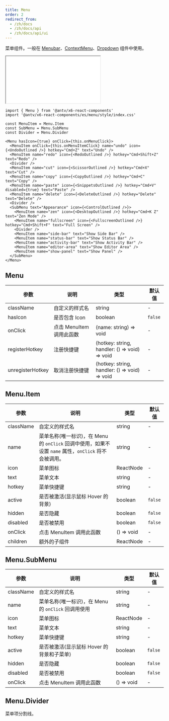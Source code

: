 ```yaml
---
title: Menu
order: 2
redirect_from:
  - /zh/docs
  - /zh/docs/api
  - /zh/docs/api/ui
---
```


菜单组件。一般在 [Menubar](/zh/docs/api/ui/menubar)、[ContextMenu](/zh/docs/api/ui/contextmenu)、[Dropdown](/zh/docs/api/ui/dropdown) 组件中使用。

<iframe src="/demos/api/ui/menu/basic"></iframe>

```tsx
import { Menu } from '@antv/x6-react-components'
import '@antv/x6-react-components/es/menu/style/index.css'

const MenuItem = Menu.Item
const SubMenu = Menu.SubMenu
const Divider = Menu.Divider

<Menu hasIcon={true} onClick={this.onMenuClick}>
  <MenuItem onClick={this.onMenuItemClick} name="undo" icon={<UndoOutlined />} hotkey="Cmd+Z" text="Undo" />
  <MenuItem name="redo" icon={<RedoOutlined />} hotkey="Cmd+Shift+Z" text="Redo" />
  <Divider />
  <MenuItem name="cut" icon={<ScissorOutlined />} hotkey="Cmd+X" text="Cut" />
  <MenuItem name="copy" icon={<CopyOutlined />} hotkey="Cmd+C" text="Copy" />
  <MenuItem name="paste" icon={<SnippetsOutlined />} hotkey="Cmd+V" disabled={true} text="Paste" />
  <MenuItem name="delete" icon={<DeleteOutlined />} hotkey="Delete" text="Delete" />
  <Divider />
  <SubMenu text="Appearance" icon={<ControlOutlined />}>
    <MenuItem name="zen" icon={<DesktopOutlined />} hotkey="Cmd+K Z" text="Zen Mode" />
    <MenuItem name="fullscreen" icon={<FullscreenOutlined />} hotkey="Cmd+Shift+F" text="Full Screen" />
    <Divider />
    <MenuItem name="side-bar" text="Show Side Bar" />
    <MenuItem name="status-bar" text="Show Status Bar" />
    <MenuItem name="activity-bar" text="Show Activity Bar" />
    <MenuItem name="editor-area" text="Show Editor Area" />
    <MenuItem name="show-panel" text="Show Panel" />
  </SubMenu>
</Menu>
```

## Menu

| 参数 | 说明 | 类型 | 默认值 |
| --- | --- | --- | --- |
| className | 自定义的样式名 | string | - |
| hasIcon | 是否包含 Icon | boolean | `false` |
| onClick | 点击 MenuItem 调用此函数 | (name: string) => void | - |
| registerHotkey | 注册快捷键 | (hotkey: string, handler: () => void) => void | - |
| unregisterHotkey | 取消注册快捷键 | (hotkey: string, handler: () => void) => void | - |

## Menu.Item

| 参数 | 说明 | 类型 | 默认值 |
| --- | --- | --- | --- |
| className | 自定义的样式名 | string | - |
| name | 菜单名称(唯一标识)，在 Menu 的 `onClick` 回调中使用，如果不设置 `name` 属性，`onClick` 将不会被调用。 | string | - |
| icon | 菜单图标 | ReactNode | - |
| text | 菜单文本 | string | - |
| hotkey | 菜单快捷键 | string | - |
| active | 是否被激活(显示鼠标 Hover 的背景) | boolean | `false` |
| hidden | 是否隐藏 | boolean | `false` |
| disabled | 是否被禁用 | boolean | `false` |
| onClick | 点击 MenuItem 调用此函数 | () => void | - |
| children | 额外的子组件 | ReactNode | - |

## Menu.SubMenu

| 参数 | 说明 | 类型 | 默认值 |
| --- | --- | --- | --- |
| className | 自定义的样式名 | string | - |
| name | 菜单名称(唯一标识)，在 Menu 的 `onClick` 回调用使用 | string | - |
| icon | 菜单图标 | ReactNode | - |
| text | 菜单文本 | string | - |
| hotkey | 菜单快捷键 | string | - |
| active | 是否被激活(显示鼠标 Hover 的背景和子菜单) | boolean | `false` |
| hidden | 是否隐藏 | boolean | `false` |
| disabled | 是否被禁用 | boolean | `false` |
| onClick | 点击 MenuItem 调用此函数 | () => void | - |

## Menu.Divider

菜单项分割线。
